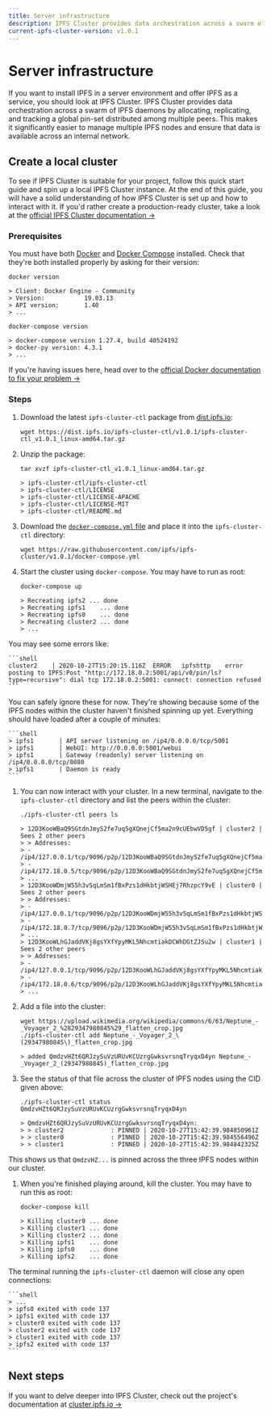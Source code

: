 ```yaml
---
title: Server infrastructure
description: IPFS Cluster provides data orchestration across a swarm of IPFS daemons by allocating, replicating, and tracking a global pin-set distributed among multiple peers. Learn how to install it here.
current-ipfs-cluster-version: v1.0.1
---
```


# Server infrastructure

If you want to install IPFS in a server environment and offer IPFS as a service, you should look at IPFS Cluster. IPFS Cluster provides data orchestration across a swarm of IPFS daemons by allocating, replicating, and tracking a global pin-set distributed among multiple peers. This makes it significantly easier to manage multiple IPFS nodes and ensure that data is available across an internal network.

## Create a local cluster

To see if IPFS Cluster is suitable for your project, follow this quick start guide and spin up a local IPFS Cluster instance. At the end of this guide, you will have a solid understanding of how IPFS Cluster is set up and how to interact with it. If you'd rather create a production-ready cluster, take a look at the [official IPFS Cluster documentation →](https://cluster.ipfs.io/)

### Prerequisites

You must have both [Docker](https://docs.docker.com/install/) and [Docker Compose](https://docs.docker.com/compose/install/) installed. Check that they're both installed properly by asking for their version:

```shell
docker version

> Client: Docker Engine - Community
> Version:           19.03.13
> API version:       1.40
> ...

docker-compose version

> docker-compose version 1.27.4, build 40524192
> docker-py version: 4.3.1
> ...
```

If you're having issues here, head over to the [official Docker documentation to fix your problem →](https://docs.docker.com/)

### Steps

1. Download the latest `ipfs-cluster-ctl` package from [dist.ipfs.io](https://dist.ipfs.io/#ipfs-cluster-ctl):

    ```shell
    wget https://dist.ipfs.io/ipfs-cluster-ctl/v1.0.1/ipfs-cluster-ctl_v1.0.1_linux-amd64.tar.gz
    ```

1. Unzip the package:

    ```shell
    tar xvzf ipfs-cluster-ctl_v1.0.1_linux-amd64.tar.gz

    > ipfs-cluster-ctl/ipfs-cluster-ctl
    > ipfs-cluster-ctl/LICENSE
    > ipfs-cluster-ctl/LICENSE-APACHE
    > ipfs-cluster-ctl/LICENSE-MIT
    > ipfs-cluster-ctl/README.md
    ```

1. Download the [`docker-compose.yml` file](https://raw.githubusercontent.com/ipfs/ipfs-cluster/v1.0.1/docker-compose.yml) and place it into the `ipfs-cluster-ctl` directory:

    ```shell
    wget https://raw.githubusercontent.com/ipfs/ipfs-cluster/v1.0.1/docker-compose.yml
    ```

1. Start the cluster using `docker-compose`. You may have to run as root:

    ```shell
    docker-compose up

    > Recreating ipfs2 ... done
    > Recreating ipfs1    ... done
    > Recreating ipfs0    ... done
    > Recreating cluster2 ... done
    > ...
    ```

You may see some errors like:

    ```shell
    cluster2    | 2020-10-27T15:20:15.116Z  ERROR   ipfshttp    error posting to IPFS:Post "http://172.18.0.2:5001/api/v0/pin/ls?type=recursive": dial tcp 172.18.0.2:5001: connect: connection refused
    ```

You can safely ignore these for now. They're showing because some of the IPFS nodes within the cluster haven't finished spinning up yet. Everything should have loaded after a couple of minutes:

    ```shell
    > ipfs1       | API server listening on /ip4/0.0.0.0/tcp/5001
    > ipfs1       | WebUI: http://0.0.0.0:5001/webui
    > ipfs1       | Gateway (readonly) server listening on /ip4/0.0.0.0/tcp/8080
    > ipfs1       | Daemon is ready
    ```

1. You can now interact with your cluster. In a new terminal, navigate to the `ipfs-cluster-ctl` directory and list the peers within the cluster:

    ```shell
    ./ipfs-cluster-ctl peers ls

    > 12D3KooWBaQ9SGtdnJmyS2fe7uq5gXQnejCf5ma2n9cUEbwVD5gf | cluster2 | Sees 2 other peers
    > > Addresses:
    > - /ip4/127.0.0.1/tcp/9096/p2p/12D3KooWBaQ9SGtdnJmyS2fe7uq5gXQnejCf5ma2n9cUEbwVD5gf
    > - /ip4/172.18.0.5/tcp/9096/p2p/12D3KooWBaQ9SGtdnJmyS2fe7uq5gXQnejCf5ma2n9cUEbwVD5gf
    > ...
    > 12D3KooWDmjW55h3vSqLmSm1fBxPzs1dHkbtjWSHEj7RhzpcY9vE | cluster0 | Sees 2 other peers
    > > Addresses:
    > - /ip4/127.0.0.1/tcp/9096/p2p/12D3KooWDmjW55h3vSqLmSm1fBxPzs1dHkbtjWSHEj7RhzpcY9vE
    > - /ip4/172.18.0.7/tcp/9096/p2p/12D3KooWDmjW55h3vSqLmSm1fBxPzs1dHkbtjWSHEj7RhzpcY9vE
    > ...
    > 12D3KooWLhGJaddVKj8gsYXfYpyMKL5NhcmtiakDCWhDGtZJSu2w | cluster1 | Sees 2 other peers
    > > Addresses:
    > - /ip4/127.0.0.1/tcp/9096/p2p/12D3KooWLhGJaddVKj8gsYXfYpyMKL5NhcmtiakDCWhDGtZJSu2w
    > - /ip4/172.18.0.6/tcp/9096/p2p/12D3KooWLhGJaddVKj8gsYXfYpyMKL5NhcmtiakDCWhDGtZJSu2w
    > ...
    ```

1. Add a file into the cluster:

    ```shell
    wget https://upload.wikimedia.org/wikipedia/commons/6/63/Neptune_-_Voyager_2_%2829347980845%29_flatten_crop.jpg
    ./ipfs-cluster-ctl add Neptune_-_Voyager_2_\(29347980845\)_flatten_crop.jpg

    > added QmdzvHZt6QRJzySuVzURUvKCUzrgGwksvrsnqTryqxD4yn Neptune_-_Voyager_2_(29347980845)_flatten_crop.jpg
    ```

1. See the status of that file across the cluster of IPFS nodes using the CID given above:

    ```shell
    ./ipfs-cluster-ctl status QmdzvHZt6QRJzySuVzURUvKCUzrgGwksvrsnqTryqxD4yn

    > QmdzvHZt6QRJzySuVzURUvKCUzrgGwksvrsnqTryqxD4yn:
    > > cluster2             : PINNED | 2020-10-27T15:42:39.984850961Z
    > > cluster0             : PINNED | 2020-10-27T15:42:39.984556496Z
    > > cluster1             : PINNED | 2020-10-27T15:42:39.984842325Z
    ```

This shows us that `QmdzvHZ...` is pinned across the three IPFS nodes within our cluster.

1. When you're finished playing around, kill the cluster. You may have to run this as root:

    ```shell
    docker-compose kill

    > Killing cluster0 ... done
    > Killing cluster1 ... done
    > Killing cluster2 ... done
    > Killing ipfs1    ... done
    > Killing ipfs0    ... done
    > Killing ipfs2    ... done
    ```

The terminal running the `ipfs-cluster-ctl` daemon will close any open connections:

    ```shell
    > ...
    > ipfs0 exited with code 137
    > ipfs1 exited with code 137
    > cluster0 exited with code 137
    > cluster2 exited with code 137
    > cluster1 exited with code 137
    > ipfs2 exited with code 137
    ```

## Next steps

If you want to delve deeper into IPFS Cluster, check out the project's documentation at [cluster.ipfs.io →](https://cluster.ipfs.io/)
